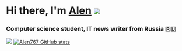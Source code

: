 # Hi there, I'm [Alen]() ![](👋) 
### Computer science student, IT news writer from Russia 🇷🇺

![](https://komarev.com/ghpvc/?username=Alen767)
[![Alen767 GitHub stats](https://github-readme-stats.vercel.app/api?username=Alen767)](https://github.com/Alen767)
<!--
**Alen767/Alen767** is a ✨ _special_ ✨ repository because its `README.md` (this file) appears on your GitHub profile.

Here are some ideas to get you started:

- 🔭 I’m currently working on ...
- 🌱 I’m currently learning ...
- 👯 I’m looking to collaborate on ...
- 🤔 I’m looking for help with ...
- 💬 Ask me about ...
- 📫 How to reach me: ...
- 😄 Pronouns: ...
- ⚡ Fun fact: ...
-->
